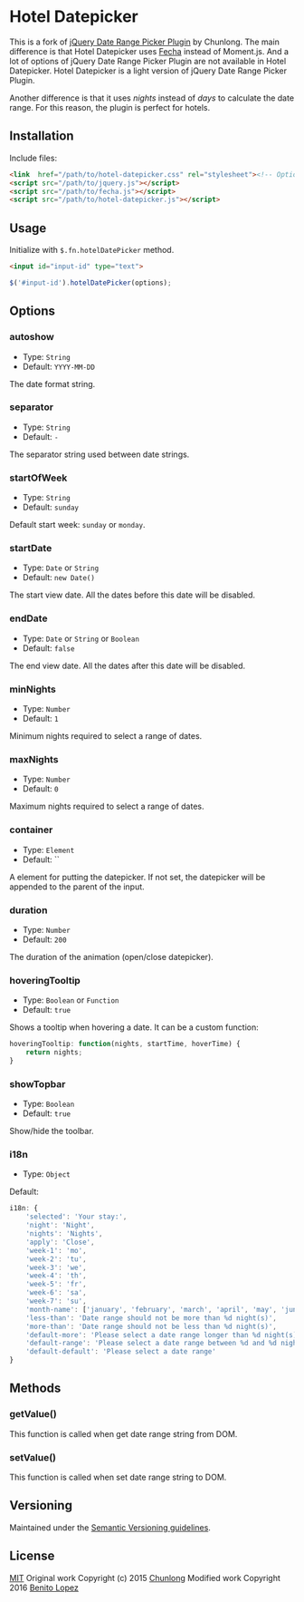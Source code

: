# Hotel Datepicker

This is a fork of [jQuery Date Range Picker Plugin](https://github.com/longbill/jquery-date-range-picker) by Chunlong. The main difference is that Hotel Datepicker uses [Fecha](https://github.com/taylorhakes/fecha) instead of Moment.js. And a lot of options of jQuery Date Range Picker Plugin are not available in Hotel Datepicker. Hotel Datepicker is a light version of jQuery Date Range Picker Plugin.

Another difference is that it uses *nights* instead of *days* to calculate the date range. For this reason, the plugin is perfect for hotels.

## Installation

Include files:

```html
<link  href="/path/to/hotel-datepicker.css" rel="stylesheet"><!-- Optional -->
<script src="/path/to/jquery.js"></script>
<script src="/path/to/fecha.js"></script>
<script src="/path/to/hotel-datepicker.js"></script>

```

## Usage

Initialize with `$.fn.hotelDatePicker` method.

```html
<input id="input-id" type="text">

```

```js
$('#input-id').hotelDatePicker(options);
```

## Options

### autoshow

- Type: `String`
- Default: `YYYY-MM-DD`

The date format string.

### separator

- Type: `String`
- Default: ` - `

The separator string used between date strings.

### startOfWeek

- Type: `String`
- Default: `sunday`

Default start week: `sunday` or `monday`.

### startDate

- Type: `Date` or `String`
- Default: `new Date()`

The start view date. All the dates before this date will be disabled.

### endDate

- Type: `Date` or `String` or `Boolean`
- Default: `false`

The end view date. All the dates after this date will be disabled.

### minNights

- Type: `Number`
- Default: `1`

Minimum nights required to select a range of dates.

### maxNights

- Type: `Number`
- Default: `0`

Maximum nights required to select a range of dates.

### container

- Type: `Element`
- Default: ``

A element for putting the datepicker. If not set, the datepicker will be appended to the parent of the input.

### duration

- Type: `Number`
- Default: `200`

The duration of the animation (open/close datepicker).

### hoveringTooltip

- Type: `Boolean` or `Function`
- Default: `true`

Shows a tooltip when hovering a date. It can be a custom function:

```js
hoveringTooltip: function(nights, startTime, hoverTime) {
    return nights;
}
```

### showTopbar

- Type: `Boolean`
- Default: `true`

Show/hide the toolbar.

### i18n

- Type: `Object`

Default:

```js
i18n: {
    'selected': 'Your stay:',
    'night': 'Night',
    'nights': 'Nights',
    'apply': 'Close',
    'week-1': 'mo',
    'week-2': 'tu',
    'week-3': 'we',
    'week-4': 'th',
    'week-5': 'fr',
    'week-6': 'sa',
    'week-7': 'su',
    'month-name': ['january', 'february', 'march', 'april', 'may', 'june', 'july', 'august', 'september', 'october', 'november', 'december'],
    'less-than': 'Date range should not be more than %d night(s)',
    'more-than': 'Date range should not be less than %d night(s)',
    'default-more': 'Please select a date range longer than %d night(s)',
    'default-range': 'Please select a date range between %d and %d night(s)',
    'default-default': 'Please select a date range'
}
```

## Methods

### getValue()

This function is called when get date range string from DOM.

### setValue()

This function is called when set date range string to DOM.

## Versioning

Maintained under the [Semantic Versioning guidelines](http://semver.org/).

## License

[MIT](http://opensource.org/licenses/MIT)
Original work Copyright (c) 2015 [Chunlong](https://github.com/longbill/jquery-date-range-picker)
Modified work Copyright 2016 [Benito Lopez](http://benitolopez.me)
